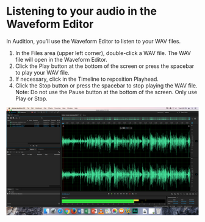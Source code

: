 # Listening to your audio in the Waveform Editor

In Audition, you’ll use the Waveform Editor to listen to your WAV files. 

1. In the Files area \(upper left corner\), double-click a WAV file. The WAV file will open in the Waveform Editor. 
2. Click the Play button at the bottom of the screen or press the spacebar to play your WAV file.
3. If necessary, click in the Timeline to reposition Playhead.
4. Click the Stop button or press the spacebar to stop playing the WAV file. Note: Do not use the Pause button at the bottom of the screen. Only use Play or Stop.

![](/assets/listening-in-waveform-editor.png)

